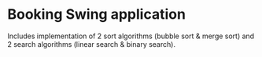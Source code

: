 # Booking Swing application

Includes implementation of 2 sort algorithms (bubble sort & merge sort) and 2 search algorithms (linear search & binary search).
